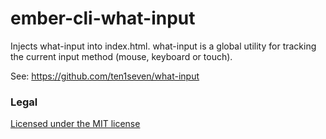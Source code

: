 # ember-cli-what-input

Injects what-input into index.html. what-input is a global utility for tracking the current input method (mouse, keyboard or touch).

See: https://github.com/ten1seven/what-input


### Legal

[Licensed under the MIT license](http://www.opensource.org/licenses/mit-license.php)